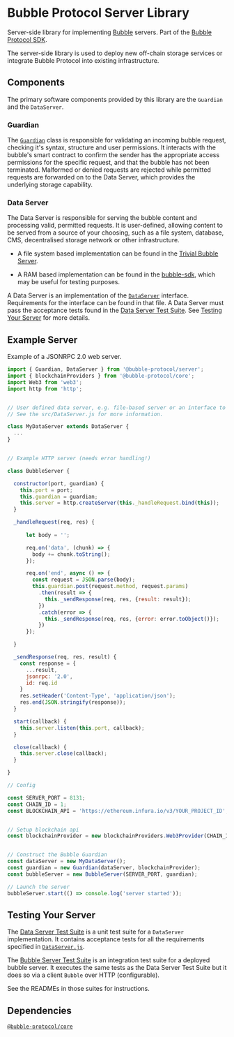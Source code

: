 # Bubble Protocol Server Library

Server-side library for implementing [Bubble](https://bubbleprotocol.com) servers.  Part of the [Bubble Protocol SDK](https://github.com/Bubble-Protocol/bubble-sdk).

The server-side library is used to deploy new off-chain storage services or integrate Bubble Protocol into existing infrastructure.

## Components

The primary software components provided by this library are the `Guardian` and the `DataServer`.

### Guardian

The [`Guardian`](src/Guardian.js) class is responsible for validating an incoming bubble request, checking it's syntax, structure and user permissions.  It interacts with the bubble's smart contract to confirm the sender has the appropriate access permissions for the specific request, and that the bubble has not been terminated.  Malformed or denied requests are rejected while permitted requests are forwarded on to the Data Server, which provides the underlying storage capability.

### Data Server

The Data Server is responsible for serving the bubble content and processing valid, permitted requests.  It is user-defined, allowing content to be served from a source of your choosing, such as a file system, database, CMS, decentralised storage network or other infrastructure.  

* A file system based implementation can be found in the [Trivial Bubble Server](https://github.com/Bubble-Protocol/trivial-bubble-server).

* A RAM based implementation can be found in the [bubble-sdk](https://github.com/Bubble-Protocol/bubble-sdk/blob/main/test/mockups/RamBasedDataServer.js), which may be useful for testing purposes.

A Data Server is an implementation of the [`DataServer`](src/DataServer.js) interface.  Requirements for the interface can be found in that file.  A Data Server must pass the acceptance tests found in the [Data Server Test Suite](./test/DataServerTestSuite/).  See [Testing Your Server](#testing-your-server) for more details.


## Example Server

Example of a JSONRPC 2.0 web server.

```javascript
import { Guardian, DataServer } from '@bubble-protocol/server';
import { blockchainProviders } from '@bubble-protocol/core';
import Web3 from 'web3';
import http from 'http';


// User defined data server, e.g. file-based server or an interface to an existing database.
// See the src/DataServer.js for more information.

class MyDataServer extends DataServer {
  ... 
}


// Example HTTP server (needs error handling!)

class BubbleServer {

  constructor(port, guardian) {
    this.port = port;
    this.guardian = guardian;
    this.server = http.createServer(this._handleRequest.bind(this));
  }

  _handleRequest(req, res) {
      
      let body = '';

      req.on('data', (chunk) => {
        body += chunk.toString();
      });

      req.on('end', async () => {
        const request = JSON.parse(body);
        this.guardian.post(request.method, request.params)
          .then(result => {
            this._sendResponse(req, res, {result: result});
          })
          .catch(error => {
            this._sendResponse(req, res, {error: error.toObject()});
          })
      });

  }

  _sendResponse(req, res, result) {
    const response = {
      ...result,
      jsonrpc: '2.0',
      id: req.id
    }
    res.setHeader('Content-Type', 'application/json');
    res.end(JSON.stringify(response));
  }

  start(callback) {
    this.server.listen(this.port, callback);
  }

  close(callback) {
    this.server.close(callback);
  }

}

// Config

const SERVER_PORT = 8131;
const CHAIN_ID = 1;
const BLOCKCHAIN_API = 'https://ethereum.infura.io/v3/YOUR_PROJECT_ID';


// Setup blockchain api
const blockchainProvider = new blockchainProviders.Web3Provider(CHAIN_ID, new Web3(BLOCKCHAIN_API), '0.0.2')


// Construct the Bubble Guardian
const dataServer = new MyDataServer();
const guardian = new Guardian(dataServer, blockchainProvider);
const bubbleServer = new BubbleServer(SERVER_PORT, guardian);

// Launch the server
bubbleServer.start(() => console.log('server started'));
```

## Testing Your Server

The [Data Server Test Suite](./test/BubbleServerTestSuite/) is a unit test suite for a `DataServer` implementation.  It contains acceptance tests for all the requirements specified in [`DataServer.js`](src/DataServer.js).

The [Bubble Server Test Suite](./test/BubbleServerTestSuite/) is an integration test suite for a deployed bubble server.  It executes the same tests as the Data Server Test Suite but it does so via a client `Bubble` over HTTP (configurable).

See the READMEs in those suites for instructions.

## Dependencies

[`@bubble-protocol/core`](https://github.com/Bubble-Protocol/bubble-sdk/tree/main/packages/core)
